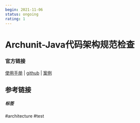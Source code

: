 ```yaml
---
begin: 2021-11-06
status: ongoing
rating: 1
---
```


# Archunit-Java代码架构规范检查

### 官方链接

[使用手册](https://www.archunit.org/userguide/html/000_Index.html)	|	 [github](https://github.com/TNG/ArchUnit)	|	[案例](https://github.com/TNG/ArchUnit-Examples)

## 参考链接


##### 标签
#architecture #test
